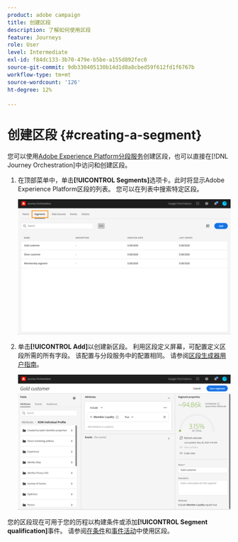 ```yaml
---
product: adobe campaign
title: 创建区段
description: 了解如何使用区段
feature: Journeys
role: User
level: Intermediate
exl-id: f84dc133-3b70-479e-b5be-a155d892fec0
source-git-commit: 9db330405130b14d1d8a8cbed59f612fd1f6767b
workflow-type: tm+mt
source-wordcount: '126'
ht-degree: 12%

---
```


# 创建区段 {#creating-a-segment}

您可以使用[Adobe Experience Platform分段服务](https://experienceleague.adobe.com/docs/experience-platform/segmentation/home.html?lang=zh-Hans)创建区段，也可以直接在[!DNL Journey Orchestration]中访问和创建区段。

1. 在顶部菜单中，单击&#x200B;**[!UICONTROL Segments]**&#x200B;选项卡。此时将显示Adobe Experience Platform区段的列表。 您可以在列表中搜索特定区段。

   ![](../assets/segment1.png)

1. 单击&#x200B;**[!UICONTROL Add]**&#x200B;以创建新区段。 利用区段定义屏幕，可配置定义区段所需的所有字段。 该配置与分段服务中的配置相同。 请参阅[区段生成器用户指南](https://experienceleague.adobe.com/docs/experience-platform/segmentation/ui/overview.html?lang=zh-Hans)。

   ![](../assets/segment2.png)

您的区段现在可用于您的历程以构建条件或添加&#x200B;**[!UICONTROL Segment qualification]**&#x200B;事件。 请参阅[在条件](../segment/using-a-segment.md)和[事件活动](../building-journeys/segment-qualification-events.md)中使用区段。
